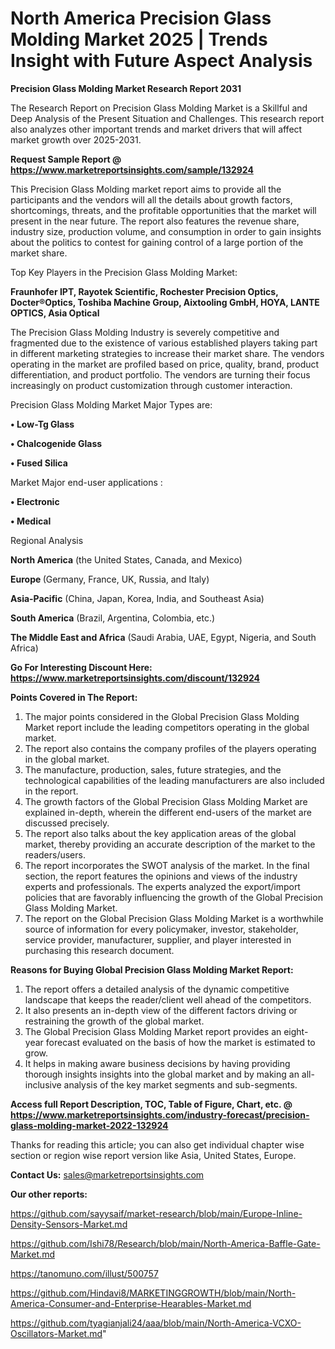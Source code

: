 # North America Precision Glass Molding Market 2025 | Trends Insight with Future Aspect Analysis

<strong>Precision Glass Molding Market Research Report 2031</strong>

The Research Report on Precision Glass Molding Market is a Skillful and Deep Analysis of the Present Situation and Challenges. This research report also analyzes other important trends and market drivers that will affect market growth over 2025-2031.

<strong>Request Sample Report @ <a href=https://www.marketreportsinsights.com/sample/132924>https://www.marketreportsinsights.com/sample/132924</a></strong>

This Precision Glass Molding market report aims to provide all the participants and the vendors will all the details about growth factors, shortcomings, threats, and the profitable opportunities that the market will present in the near future. The report also features the revenue share, industry size, production volume, and consumption in order to gain insights about the politics to contest for gaining control of a large portion of the market share.

Top Key Players in the Precision Glass Molding Market:

<strong>Fraunhofer IPT, Rayotek Scientific, Rochester Precision Optics, Docter®Optics, Toshiba Machine Group, Aixtooling GmbH, HOYA, LANTE OPTICS, Asia Optical</strong>

The Precision Glass Molding Industry is severely competitive and fragmented due to the existence of various established players taking part in different marketing strategies to increase their market share. The vendors operating in the market are profiled based on price, quality, brand, product differentiation, and product portfolio. The vendors are turning their focus increasingly on product customization through customer interaction.

Precision Glass Molding Market Major Types are:

<strong>• Low-Tg Glass

• Chalcogenide Glass

• Fused Silica</strong>

Market Major end-user applications :

<strong>• Electronic

• Medical</strong>

Regional Analysis

</u><strong><b>North America</b></strong> (the United States, Canada, and Mexico)

<strong><b>Europe </b></strong>(Germany, France, UK, Russia, and Italy)

<strong><b>Asia-Pacific</b></strong> (China, Japan, Korea, India, and Southeast Asia)

<strong><b>South America</b></strong> (Brazil, Argentina, Colombia, etc.)

<strong><b>The Middle East and Africa</b></strong> (Saudi Arabia, UAE, Egypt, Nigeria, and South Africa)

<strong>Go For Interesting Discount Here: <a href=https://www.marketreportsinsights.com/discount/132924>https://www.marketreportsinsights.com/discount/132924</a></strong>

<strong>Points Covered in The Report:</strong>
<ol>
  <li>The major points considered in the Global Precision Glass Molding Market report include the leading competitors operating in the global market.</li>
  <li>The report also contains the company profiles of the players operating in the global market.</li>
  <li>The manufacture, production, sales, future strategies, and the technological capabilities of the leading manufacturers are also included in the report.</li>
  <li>The growth factors of the Global Precision Glass Molding Market are explained in-depth, wherein the different end-users of the market are discussed precisely.</li>
  <li>The report also talks about the key application areas of the global market, thereby providing an accurate description of the market to the readers/users.</li>
  <li>The report incorporates the SWOT analysis of the market. In the final section, the report features the opinions and views of the industry experts and professionals. The experts analyzed the export/import policies that are favorably influencing the growth of the Global Precision Glass Molding Market.</li>
  <li>The report on the Global Precision Glass Molding Market is a worthwhile source of information for every policymaker, investor, stakeholder, service provider, manufacturer, supplier, and player interested in purchasing this research document.</li>
</ol>
<strong>Reasons for Buying Global Precision Glass Molding Market Report:</strong>

<ol>
  <li>The report offers a detailed analysis of the dynamic competitive landscape that keeps the reader/client well ahead of the competitors.</li>
  <li>It also presents an in-depth view of the different factors driving or restraining the growth of the global market.</li>
  <li>The Global Precision Glass Molding Market report provides an eight-year forecast evaluated on the basis of how the market is estimated to grow.</li>
  <li>It helps in making aware business decisions by having providing thorough insights insights into the global market and by making an all-inclusive analysis of the key market segments and sub-segments.</li>
</ol>
<strong>Access full Report Description, TOC, Table of Figure, Chart, etc. @ <a href=https://www.marketreportsinsights.com/industry-forecast/precision-glass-molding-market-2022-132924>https://www.marketreportsinsights.com/industry-forecast/precision-glass-molding-market-2022-132924</a></strong>


Thanks for reading this article; you can also get individual chapter wise section or region wise report version like Asia, United States, Europe.

<strong>Contact Us:</strong>
sales@marketreportsinsights.com

<strong>Our other reports:</strong>

<a href=https://github.com/sayysaif/market-research/blob/main/Europe-Inline-Density-Sensors-Market.md>https://github.com/sayysaif/market-research/blob/main/Europe-Inline-Density-Sensors-Market.md</a>

<a href=https://github.com/Ishi78/Research/blob/main/North-America-Baffle-Gate-Market.md>https://github.com/Ishi78/Research/blob/main/North-America-Baffle-Gate-Market.md</a>

<a href=https://tanomuno.com/illust/500757>https://tanomuno.com/illust/500757</a>

<a href=https://github.com/Hindavi8/MARKETINGGROWTH/blob/main/North-America-Consumer-and-Enterprise-Hearables-Market.md>https://github.com/Hindavi8/MARKETINGGROWTH/blob/main/North-America-Consumer-and-Enterprise-Hearables-Market.md</a>

<a href=https://github.com/tyagianjali24/aaa/blob/main/North-America-VCXO-Oscillators-Market.md>https://github.com/tyagianjali24/aaa/blob/main/North-America-VCXO-Oscillators-Market.md</a>"
